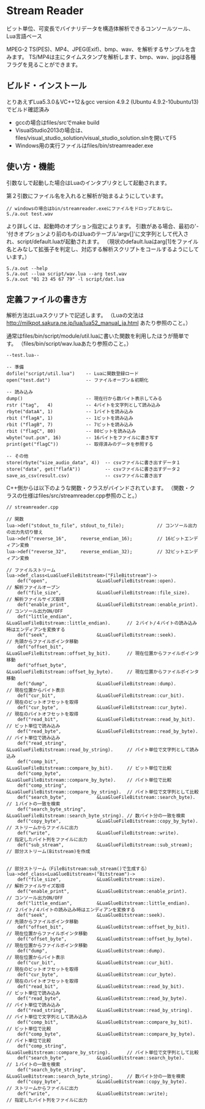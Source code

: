 # Stream Reader

ビット単位、可変長でバイナリデータを構造体解析できるコンソールツール、Lua言語ベース

MPEG-2 TS(PES)、MP4、JPEG(Exif)、bmp、wav、を解析するサンプルを含みます。
TS/MP4は主にタイムスタンプを解析します、bmp、wav、jpgは各種フラグを見ることができます。 

## ビルド・インストール
とりあえずLua5.3.0＆VC++12＆gcc version 4.9.2 (Ubuntu 4.9.2-10ubuntu13) でビルド確認済み
* gccの場合はfiles/srcでmake build
* VisualStudio2013の場合は、files/visual_studio_solution/visual_studio_solution.slnを開いてF5
* Windows用の実行ファイルはfiles/bin/streamreader.exe

## 使い方・機能
引数なしで起動した場合はLuaのインタプリタとして起動されます。

第２引数にファイル名を入れると解析が始まるようにしています。

    // windowsの場合はbin/streamreader.exeにファイルをドロップとおなじ。
    S./a.out test.wav
    
より詳しくは、起動時のオプション指定によります。
引数がある場合、最初の'-'付きオプションより前のものはluaのテーブル'argv[]'に文字列として代入され、script/default.luaが起動されます。
（現状のdefault.luaはarg[1]をファイル名とみなして拡張子を判定し、対応する解析スクリプトをコールするようにしています。）

    S./a.out --help
    S./a.out --lua script/wav.lua --arg test.wav
    S./a.out "01 23 45 67 79" -l script/dat.lua

## 定義ファイルの書き方

解析方法はLuaスクリプトで記述します。
（Luaの文法は http://milkpot.sakura.ne.jp/lua/lua52_manual_ja.html あたり参照のこと。）

通常はfiles/bin/script/module/util.luaに書いた関数を利用したほうが簡単です。
（files/bin/script/wav.luaあたり参照のこと。）

    --test.lua--
    
    -- 準備
    dofile("script/util.lua")    -- Luaに関数登録ロード
    open("test.dat")             -- ファイルオープン＆初期化
    
    -- 読み込み
    dump()                       -- 現在行から数バイト表示してみる
    rstr ("tag",   4)            -- 4バイトを文字列として読み込み
    rbyte("dataA", 1)            -- 1バイトを読み込み
    rbit ("flagA", 1)            -- 1ビットを読み込み
    rbit ("flagB", 7)            -- 7ビットを読み込み
    rbit ("flagC", 80)           -- 80ビットを読み込み
    wbyte("out.pcm", 16)         -- 16バイトをファイルに書き写す
    print(get("flagC"))          -- 取得済みのデータを参照する

    -- その他
    store(rbyte("size_audio_data", 4))  -- csvファイルに書き出すデータ１
    store("data", get("flafA"))         -- csvファイルに書き出すデータ２
    save_as_csv(result.csv)             -- csvファイルに書き出す

C++側からは以下のような関数・クラスがバインドされています。
（関数・クラスの仕様はfiles/src/streamreader.cpp参照のこと。）

    // streamreader.cpp
    
    // 関数
    lua->def("stdout_to_file", stdout_to_file);            // コンソール出力の出力先切り替え
    lua->def("reverse_16",     reverse_endian_16);         // 16ビットエンディアン変換
    lua->def("reverse_32",     reverse_endian_32);         // 32ビットエンディアン変換

    // ファイルストリーム
    lua->def_class<LuaGlueFileBitstream>("FileBitstream")->
    	def("open",                  &LuaGlueFileBitstream::open).               // 解析ファイルオープン
    	def("file_size",             &LuaGlueFileBitstream::file_size).          // 解析ファイルサイズ取得
    	def("enable_print",          &LuaGlueFileBitstream::enable_print).       // コンソール出力ON/OFF
    	def("little_endian",         &LuaGlueFileBitstream::little_endian).      // ２バイト/４バイトの読み込み時はエンディアンを変換する
    	def("seek",                  &LuaGlueFileBitstream::seek).               // 先頭からファイルポインタ移動
    	def("offset_bit",            &LuaGlueFileBitstream::offset_by_bit).      // 現在位置からファイルポインタ移動
    	def("offset_byte",           &LuaGlueFileBitstream::offset_by_byte).     // 現在位置からファイルポインタ移動
    	def("dump",                  &LuaGlueFileBitstream::dump).               // 現在位置からバイト表示
    	def("cur_bit",               &LuaGlueFileBitstream::cur_bit).            // 現在のビットオフセットを取得
    	def("cur_byte",              &LuaGlueFileBitstream::cur_byte).           // 現在のバイトオフセットを取得
    	def("read_bit",              &LuaGlueFileBitstream::read_by_bit).        // ビット単位で読み込み
    	def("read_byte",             &LuaGlueFileBitstream::read_by_byte).       // バイト単位で読み込み
    	def("read_string",           &LuaGlueFileBitstream::read_by_string).     // バイト単位で文字列として読み込み
    	def("comp_bit",              &LuaGlueFileBitstream::compare_by_bit).     // ビット単位で比較
    	def("comp_byte",             &LuaGlueFileBitstream::compare_by_byte).    // バイト単位で比較
    	def("comp_string",           &LuaGlueFileBitstream::compare_by_string).  // バイト単位で文字列として比較
    	def("search_byte",           &LuaGlueFileBitstream::search_byte).        // １バイトの一致を検索
    	def("search_byte_string",    &LuaGlueFileBitstream::search_byte_string). // 数バイト分の一致を検索
    	def("copy_byte",             &LuaGlueFileBitstream::copy_by_byte).       // ストリームからファイルに出力
    	def("write",                 &LuaGlueFileBitstream::write).              // 指定したバイト列をファイルに出力
    	def("sub_stream",            &LuaGlueFileBitstream::sub_stream);         // 部分ストリーム(Bitstream)を作成


    // 部分ストリーム（FileBitstream:sub_stream()で生成する）
    lua->def_class<LuaGlueBitstream>("Bitstream")->
    	def("file_size",             &LuaGlueBitstream::size).                   // 解析ファイルサイズ取得
    	def("enable_print",          &LuaGlueBitstream::enable_print).           // コンソール出力ON/OFF
    	def("little_endian",         &LuaGlueBitstream::little_endian).          // ２バイト/４バイトの読み込み時はエンディアンを変換する
    	def("seek",                  &LuaGlueBitstream::seek).                   // 先頭からファイルポインタ移動
    	def("offset_bit",            &LuaGlueBitstream::offset_by_bit).          // 現在位置からファイルポインタ移動
    	def("offset_byte",           &LuaGlueBitstream::offset_by_byte).         // 現在位置からファイルポインタ移動
    	def("dump",                  &LuaGlueBitstream::dump).                   // 現在位置からバイト表示
    	def("cur_bit",               &LuaGlueBitstream::cur_bit).                // 現在のビットオフセットを取得
    	def("cur_byte",              &LuaGlueBitstream::cur_byte).               // 現在のバイトオフセットを取得
    	def("read_bit",              &LuaGlueBitstream::read_by_bit).            // ビット単位で読み込み
    	def("read_byte",             &LuaGlueBitstream::read_by_byte).           // バイト単位で読み込み
    	def("read_string",           &LuaGlueBitstream::read_by_string).         // バイト単位で文字列として読み込み
    	def("comp_bit",              &LuaGlueBitstream::compare_by_bit).         // ビット単位で比較
    	def("comp_byte",             &LuaGlueBitstream::compare_by_byte).        // バイト単位で比較
    	def("comp_string",           &LuaGlueBitstream::compare_by_string).      // バイト単位で文字列として比較
    	def("search_byte",           &LuaGlueBitstream::search_byte).            // １バイトの一致を検索
    	def("search_byte_string",    &LuaGlueBitstream::search_byte_string).     // 数バイト分の一致を検索
    	def("copy_byte",             &LuaGlueBitstream::copy_by_byte).           // ストリームからファイルに出力
    	def("write",                 &LuaGlueBitstream::write);                  // 指定したバイト列をファイルに出力
	
